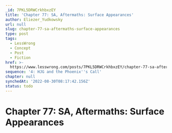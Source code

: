 ```yaml
---
_id: 7PKL5DRWCrkhbxzEY
title: 'Chapter 77: SA, Aftermaths: Surface Appearances'
author: Eliezer_Yudkowsky
url: null
slug: chapter-77-sa-aftermaths-surface-appearances
type: post
tags:
  - LessWrong
  - Concept
  - Post
  - Fiction
href: >-
  https://www.lesswrong.com/posts/7PKL5DRWCrkhbxzEY/chapter-77-sa-aftermaths-surface-appearances
sequence: '4: HJG and the Phoenix''s Call'
chapter: null
synchedAt: '2022-08-30T08:17:42.156Z'
status: todo
---
```


# Chapter 77: SA, Aftermaths: Surface Appearances
